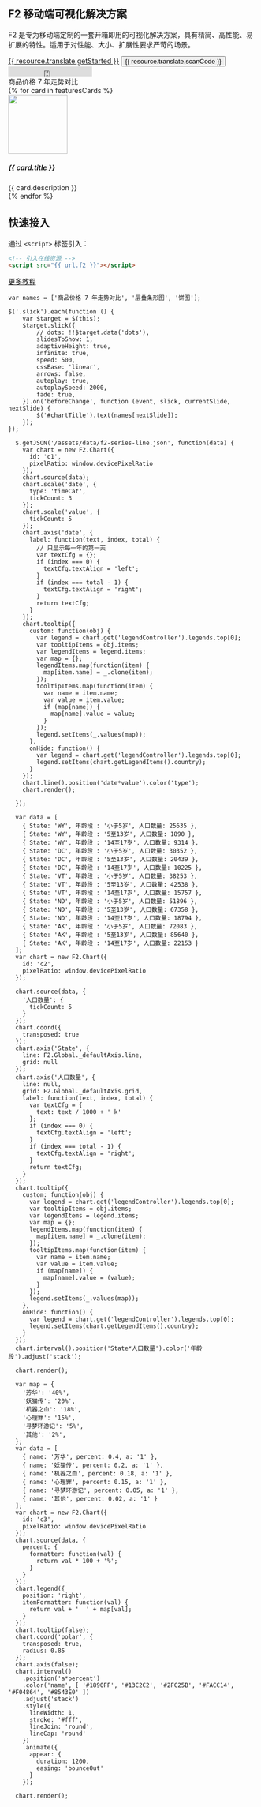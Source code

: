 <!--
template: home
title: F2
keywords:
  - F2
  - Chart
  - 图表
  - 移动端
  - Mobile
  - H5
description: F2 是专为移动端定制的一套开箱即用的可视化解决方案，基于图形语法理论，具有精简、高性能、易扩展的特性，适用于对性能、大小、扩展性要求严苛的场景。
featuresCards:
  - img: ${assets}/image/home/features-simple.svg
    title: 极小
    description: 在支持丰富（45+）图表的基础上保持代码量的小巧。
  - img: ${assets}/image/home/features-professional.svg
    title: 高性能
    description: 性能极致追求，针对移动设备做了大量的优化。
  - img: ${assets}/image/home/features-powerful.svg
    title: 强大扩展能力
    description: 任何图表，都可以基于图形语法灵活绘制，满足你无限的创意。
resource:
  jsFiles:
    - ${url.f2}
-->

<section class="intro">
    <div class="container">
        <div class="header row">
            <div class="col-md-5">
                <h1>F2 移动端可视化解决方案</h1>
                <p class="main-info">F2 是专为移动端定制的一套开箱即用的可视化解决方案，具有精简、高性能、易扩展的特性。适用于对性能、大小、扩展性要求严苛的场景。</p>
                <a href="{{ products.f2.links.tutorial.href }}" class="btn btn-primary btn-lg btn-round-link">{{ resource.translate.getStarted }}</a>
                  <button class="btn btn-light border btn-lg btn-round-link" id="scanCodeBtn">{{ resource.translate.scanCode }}</button>
                <iframe class="btn-round-link btn btn-light btn-lg github-btn" src="https://ghbtns.com/github-btn.html?user=antvis&repo=f2&type=star&count=true&size=large" frameborder="0" scrolling="0" width="170px" height="20px"></iframe>
            </div>
            <div class="col-md-7">
              <div class="chart-wrapper">
                <div class="chart-header">
                  <div id="chartTitle">商品价格 7 年走势对比</div>
                </div>
                <div class="chart-content">
                  <div class="contianer slick">
                    <div id="commentsCarousel" class="carousel">
                      <div class="carousel-inner slick">
                        <div class="carousel-item active">
                          <canvas id="c1" style="width:375px;height:320px;"></canvas>
                        </div>
                        <div class="carousel-item">
                          <canvas id="c2" style="width:375px;height:320px;"></canvas>
                        </div>
                        <div class="carousel-item">
                          <canvas id="c3" style="width:375px;height:320px;"></canvas>
                        </div>
                      </div>
                    </div>
                  </div>
                </div>
              </div>
            </div>
        </div>
    </div>
</section>

<section class="features text-center">
    <div class="container">
        <div class="row">
            {% for card in featuresCards %}
            <div class="feature col-md-4 text-center">
                <img src="{{ card.img }}" alt="" width="120" height="120">
                <h5>{{ card.title }}</h5>
                <div class="detail">{{ card.description }}</div>
            </div>
            {% endfor %}
        </div>
    </div>
</section>

<section class="get-started text-center">
<div class="container">
    <h2>快速接入</h2>
    <p>通过 <code>&lt;script&gt;</code> 标签引入：</p>

```html
<!-- 引入在线资源 -->
<script src="{{ url.f2 }}"></script>
```

</div>
<a href="{{ products.f2.links.tutorial.href }}"  class="btn btn-primary btn-lg btn-round-link more-tutorial">更多教程</a>
</section>

<div style="position: absolute;">
  <div class="scancode-wrapper">
    <div class="scancode-content">
      <div class="scancode-arrow"></div>
      <div class="scancode-inner">
        <div id="scanCode" data-url={{ products.f2.qrCode.href }} ></div>
      </div>
    </div>
  </div>
</div>

```js-
var names = ['商品价格 7 年走势对比', '层叠条形图', '饼图'];

$('.slick').each(function () {
    var $target = $(this);
    $target.slick({
        // dots: !!$target.data('dots'),
        slidesToShow: 1,
        adaptiveHeight: true,
        infinite: true,
        speed: 500,
        cssEase: 'linear',
        arrows: false,
        autoplay: true,
        autoplaySpeed: 2000,
        fade: true,
    }).on('beforeChange', function (event, slick, currentSlide, nextSlide) {
        $('#chartTitle').text(names[nextSlide]);
    });
});
```

<!-- chart1 -->

```js-
  $.getJSON('/assets/data/f2-series-line.json', function(data) {
    var chart = new F2.Chart({
      id: 'c1',
      pixelRatio: window.devicePixelRatio
    });
    chart.source(data);
    chart.scale('date', {
      type: 'timeCat',
      tickCount: 3
    });
    chart.scale('value', {
      tickCount: 5
    });
    chart.axis('date', {
      label: function(text, index, total) {
        // 只显示每一年的第一天
        var textCfg = {};
        if (index === 0) {
          textCfg.textAlign = 'left';
        }
        if (index === total - 1) {
          textCfg.textAlign = 'right';
        }
        return textCfg;
      }
    });
    chart.tooltip({
      custom: function(obj) {
        var legend = chart.get('legendController').legends.top[0];
        var tooltipItems = obj.items;
        var legendItems = legend.items;
        var map = {};
        legendItems.map(function(item) {
          map[item.name] = _.clone(item);
        });
        tooltipItems.map(function(item) {
          var name = item.name;
          var value = item.value;
          if (map[name]) {
            map[name].value = value;
          }
        });
        legend.setItems(_.values(map));
      },
      onHide: function() {
        var legend = chart.get('legendController').legends.top[0];
        legend.setItems(chart.getLegendItems().country);
      }
    });
    chart.line().position('date*value').color('type');
    chart.render();

  });
```

<!-- chart2 -->

```js-
  var data = [
    { State: 'WY', 年龄段 : '小于5岁', 人口数量: 25635 },
    { State: 'WY', 年龄段 : '5至13岁', 人口数量: 1890 },
    { State: 'WY', 年龄段 : '14至17岁', 人口数量: 9314 },
    { State: 'DC', 年龄段 : '小于5岁', 人口数量: 30352 },
    { State: 'DC', 年龄段 : '5至13岁', 人口数量: 20439 },
    { State: 'DC', 年龄段 : '14至17岁', 人口数量: 10225 },
    { State: 'VT', 年龄段 : '小于5岁', 人口数量: 38253 },
    { State: 'VT', 年龄段 : '5至13岁', 人口数量: 42538 },
    { State: 'VT', 年龄段 : '14至17岁', 人口数量: 15757 },
    { State: 'ND', 年龄段 : '小于5岁', 人口数量: 51896 },
    { State: 'ND', 年龄段 : '5至13岁', 人口数量: 67358 },
    { State: 'ND', 年龄段 : '14至17岁', 人口数量: 18794 },
    { State: 'AK', 年龄段 : '小于5岁', 人口数量: 72083 },
    { State: 'AK', 年龄段 : '5至13岁', 人口数量: 85640 },
    { State: 'AK', 年龄段 : '14至17岁', 人口数量: 22153 }
  ];
  var chart = new F2.Chart({
    id: 'c2',
    pixelRatio: window.devicePixelRatio
  });

  chart.source(data, {
    '人口数量': {
      tickCount: 5
    }
  });
  chart.coord({
    transposed: true
  });
  chart.axis('State', {
    line: F2.Global._defaultAxis.line,
    grid: null
  });
  chart.axis('人口数量', {
    line: null,
    grid: F2.Global._defaultAxis.grid,
    label: function(text, index, total) {
      var textCfg = {
        text: text / 1000 + ' k'
      };
      if (index === 0) {
        textCfg.textAlign = 'left';
      }
      if (index === total - 1) {
        textCfg.textAlign = 'right';
      }
      return textCfg;
    }
  });
  chart.tooltip({
    custom: function(obj) {
      var legend = chart.get('legendController').legends.top[0];
      var tooltipItems = obj.items;
      var legendItems = legend.items;
      var map = {};
      legendItems.map(function(item) {
        map[item.name] = _.clone(item);
      });
      tooltipItems.map(function(item) {
        var name = item.name;
        var value = item.value;
        if (map[name]) {
          map[name].value = (value);
        }
      });
      legend.setItems(_.values(map));
    },
    onHide: function() {
      var legend = chart.get('legendController').legends.top[0];
      legend.setItems(chart.getLegendItems().country);
    }
  });
  chart.interval().position('State*人口数量').color('年龄段').adjust('stack');

  chart.render();
```

<!-- chart3 -->

```js-
  var map = {
    '芳华': '40%',
    '妖猫传': '20%',
    '机器之血': '18%',
    '心理罪': '15%',
    '寻梦环游记': '5%',
    '其他': '2%',
  };
  var data = [
    { name: '芳华', percent: 0.4, a: '1' },
    { name: '妖猫传', percent: 0.2, a: '1' },
    { name: '机器之血', percent: 0.18, a: '1' },
    { name: '心理罪', percent: 0.15, a: '1' },
    { name: '寻梦环游记', percent: 0.05, a: '1' },
    { name: '其他', percent: 0.02, a: '1' }
  ];
  var chart = new F2.Chart({
    id: 'c3',
    pixelRatio: window.devicePixelRatio
  });
  chart.source(data, {
    percent: {
      formatter: function(val) {
        return val * 100 + '%';
      }
    }
  });
  chart.legend({
    position: 'right',
    itemFormatter: function(val) {
      return val + '  ' + map[val];
    }
  });
  chart.tooltip(false);
  chart.coord('polar', {
    transposed: true,
    radius: 0.85
  });
  chart.axis(false);
  chart.interval()
    .position('a*percent')
    .color('name', [ '#1890FF', '#13C2C2', '#2FC25B', '#FACC14', '#F04864', '#8543E0' ])
    .adjust('stack')
    .style({
      lineWidth: 1,
      stroke: '#fff',
      lineJoin: 'round',
      lineCap: 'round'
    })
    .animate({
      appear: {
        duration: 1200,
        easing: 'bounceOut'
      }
    });

  chart.render();

```
